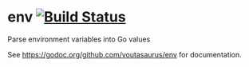 # env [![Build Status](https://travis-ci.org/voutasaurus/p.svg?branch=master)](https://travis-ci.org/voutasaurus/env)
Parse environment variables into Go values

See https://godoc.org/github.com/voutasaurus/env for documentation.
